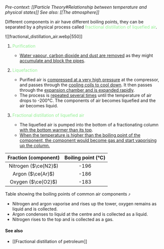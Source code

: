 *Pre-context: [[Particle Theory#Relationship between temperature and physical states]]*
*See also: [[The atmosphere]]*

Different components in air have different boiling points, they can be separated by a physical process called <span style="color: lightgreen">fractional distillation of liquefied air</span>.

![[fractional_distillation_air.webp|550]]

1. <span style="color: lightgreen">Purification</span>
	- <u>Water vapour, carbon dioxide and dust are removed</u> as they might <u>accumulate and block the pipes</u>.

2. <span style="color: lightgreen">Liquefaction</span>
    - Purified air is <u>compressed at a very high pressure</u> at the compressor, and passes through the <u>cooling coils to cool down</u>. It then passes through the <u>expansion chamber and is expanded rapidly</u>.
    - The process is <u>repeated several times</u> until the temperature of air drops to -200°C. The components of air becomes liquefied and the air becomes liquid.

3. <span style="color: lightgreen">Fractional distillation of liquefied air</span>
	- The liquefied air is pumped into the bottom of a fractionating column <u>with the bottom warmer than its top</u>.
	- <u>When the temperature is higher than the boiling point of the component, the component would become gas and start vaporising up the column.</u>

| Fraction (component) | Boiling point (°C) |
| :------------------: | :----------------: |
| Nitrogen ($\ce{N2}$) |        -196        |
|  Argon ($\ce{Ar}$)   |        -186        |
|  Oxygen ($\ce{O2}$)  |        -183        |
Table showing the boiling points of common air components ⤴️

- Nitrogen and argon vaporise and rises up the tower, oxygen remains as liquid and is collected.
- Argon condenses to liquid at the centre and is collected as a liquid.
- Nitrogen rises to the top and is collected as a gas.

#### See also
- [[Fractional distillation of petroleum]]

